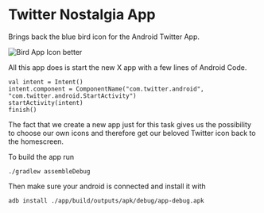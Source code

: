 Twitter Nostalgia App
===
Brings back the blue bird icon for the Android Twitter App.

![Bird App Icon better](https://i.imgur.com/OhMUAf8.png)

All this app does is start the new X app with a few lines of Android Code.

```
val intent = Intent()
intent.component = ComponentName("com.twitter.android",  "com.twitter.android.StartActivity")
startActivity(intent)
finish()
```

The fact that we create a new app just for this task gives us the possibility
to choose our own icons and therefore get our beloved Twitter icon back to the homescreen.

To build the app run

```
./gradlew assembleDebug
```

Then make sure your android is connected and install it with

```
adb install ./app/build/outputs/apk/debug/app-debug.apk
```
